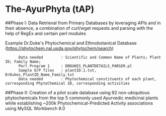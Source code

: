 # The-AyurPhyta (tAP)

##Phase I:
Data Retrieval from Primary Databases by leveraging APIs and in their absence, a combination of curl/wget requests and parsing with the help of RegEx and certain perl modules

Example   Dr.Duke's Phytochemical and Ethnobotanical Database 
          (https://phytochem.nal.usda.gov/phytochem/search)
          
          Data needed        : Scientific and Common Name of Plants; Plant ID; Family Name; 
          Perl Program 1     : DRDUKES_PLANTDETAILS_PARSER.pl
          Sample O/P files   : plantID.1.txt, DrDukes_PlantID_Name_Family.txt
          Data needed        : Phytochemical constituents of each plant, corresponding PhytoChemical ID, corresponding activities
          
##Phase II:
Creation of a pilot scale database using 92 non-ubiquitous phytochemicals from the top 5 commonly used Ayurvedic medicinal plants while establishing ~200k Phytochemical-Predicted Activity associations using MySQL Workbench 8.0

